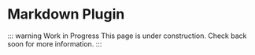 # Markdown Plugin

::: warning Work in Progress
This page is under construction. Check back soon for more information.
:::